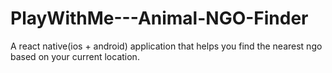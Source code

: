 # PlayWithMe---Animal-NGO-Finder
A react native(ios + android) application that helps you find the nearest ngo based on your current location.
